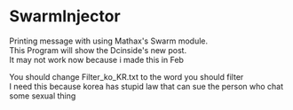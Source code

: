 # SwarmInjector
Printing message with using Mathax's Swarm module.  
This Program will show the Dcinside's new post.  
It may not work now because i made this in Feb  


You should change Filter_ko_KR.txt to the word you should filter  
I need this because korea has stupid law that can sue the person who chat some sexual thing
